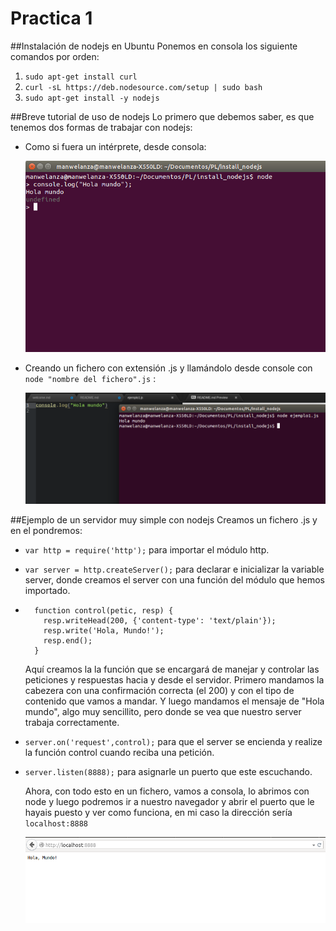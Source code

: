 Practica 1
==========

##Instalación de nodejs en Ubuntu
Ponemos en consola los siguiente comandos por orden:

1. `sudo apt-get install curl`
2. `curl -sL https://deb.nodesource.com/setup | sudo bash`
3. `sudo apt-get install -y nodejs`

##Breve tutorial de uso de nodejs
Lo primero que debemos saber, es que tenemos dos formas de trabajar con nodejs:

* Como si fuera un intérprete, desde consola:

  ![](./inteprete.png)

* Creando un fichero con extensión .js y llamándolo desde console con `node "nombre del fichero".js` :

  ![](./ejemplo1.png)

##Ejemplo de un servidor muy simple con nodejs
Creamos un fichero .js y en el pondremos:

* `var http = require('http');` para importar el módulo http.
* `var server = http.createServer();` para declarar e inicializar la variable server, donde creamos el server con una función del módulo que hemos importado.
* ```
    function control(petic, resp) {
      resp.writeHead(200, {'content-type': 'text/plain'});
      resp.write('Hola, Mundo!');
      resp.end();
    }
    ```
    Aquí creamos la la función que se encargará de manejar y controlar las peticiones y respuestas hacia y desde el servidor. Primero mandamos la cabezera con una confirmación correcta (el 200) y con el tipo de contenido que vamos a mandar. Y luego mandamos el mensaje de "Hola mundo", algo muy sencillito, pero donde se vea que nuestro server trabaja correctamente.

* `server.on('request',control);` para que el server se encienda y realize la función control cuando reciba una petición.

* `server.listen(8888);` para asignarle un puerto que este escuchando.

    Ahora, con todo esto en un fichero, vamos a consola, lo abrimos con node y luego podremos ir a nuestro navegador y abrir el puerto que le hayais puesto y ver como funciona, en mi caso la dirección sería `localhost:8888`

    ![](./server.png)

